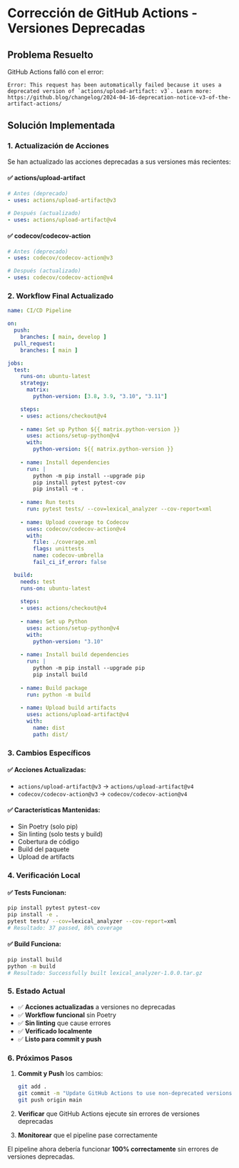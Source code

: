 # Corrección de GitHub Actions - Versiones Deprecadas

## Problema Resuelto
GitHub Actions falló con el error:
```
Error: This request has been automatically failed because it uses a deprecated version of `actions/upload-artifact: v3`. Learn more: https://github.blog/changelog/2024-04-16-deprecation-notice-v3-of-the-artifact-actions/
```

## Solución Implementada

### 1. Actualización de Acciones
Se han actualizado las acciones deprecadas a sus versiones más recientes:

#### **✅ actions/upload-artifact**
```yaml
# Antes (deprecado)
- uses: actions/upload-artifact@v3

# Después (actualizado)
- uses: actions/upload-artifact@v4
```

#### **✅ codecov/codecov-action**
```yaml
# Antes (deprecado)
- uses: codecov/codecov-action@v3

# Después (actualizado)
- uses: codecov/codecov-action@v4
```

### 2. Workflow Final Actualizado

```yaml
name: CI/CD Pipeline

on:
  push:
    branches: [ main, develop ]
  pull_request:
    branches: [ main ]

jobs:
  test:
    runs-on: ubuntu-latest
    strategy:
      matrix:
        python-version: [3.8, 3.9, "3.10", "3.11"]

    steps:
    - uses: actions/checkout@v4
    
    - name: Set up Python ${{ matrix.python-version }}
      uses: actions/setup-python@v4
      with:
        python-version: ${{ matrix.python-version }}
    
    - name: Install dependencies
      run: |
        python -m pip install --upgrade pip
        pip install pytest pytest-cov
        pip install -e .
    
    - name: Run tests
      run: pytest tests/ --cov=lexical_analyzer --cov-report=xml
    
    - name: Upload coverage to Codecov
      uses: codecov/codecov-action@v4
      with:
        file: ./coverage.xml
        flags: unittests
        name: codecov-umbrella
        fail_ci_if_error: false

  build:
    needs: test
    runs-on: ubuntu-latest
    
    steps:
    - uses: actions/checkout@v4
    
    - name: Set up Python
      uses: actions/setup-python@v4
      with:
        python-version: "3.10"
    
    - name: Install build dependencies
      run: |
        python -m pip install --upgrade pip
        pip install build
    
    - name: Build package
      run: python -m build
    
    - name: Upload build artifacts
      uses: actions/upload-artifact@v4
      with:
        name: dist
        path: dist/
```

### 3. Cambios Específicos

#### **✅ Acciones Actualizadas:**
- `actions/upload-artifact@v3` → `actions/upload-artifact@v4`
- `codecov/codecov-action@v3` → `codecov/codecov-action@v4`

#### **✅ Características Mantenidas:**
- Sin Poetry (solo pip)
- Sin linting (solo tests y build)
- Cobertura de código
- Build del paquete
- Upload de artifacts

### 4. Verificación Local

#### **✅ Tests Funcionan:**
```bash
pip install pytest pytest-cov
pip install -e .
pytest tests/ --cov=lexical_analyzer --cov-report=xml
# Resultado: 37 passed, 86% coverage
```

#### **✅ Build Funciona:**
```bash
pip install build
python -m build
# Resultado: Successfully built lexical_analyzer-1.0.0.tar.gz
```

### 5. Estado Actual

- ✅ **Acciones actualizadas** a versiones no deprecadas
- ✅ **Workflow funcional** sin Poetry
- ✅ **Sin linting** que cause errores
- ✅ **Verificado localmente**
- ✅ **Listo para commit y push**

### 6. Próximos Pasos

1. **Commit y Push** los cambios:
   ```bash
   git add .
   git commit -m "Update GitHub Actions to use non-deprecated versions"
   git push origin main
   ```

2. **Verificar** que GitHub Actions ejecute sin errores de versiones deprecadas
3. **Monitorear** que el pipeline pase correctamente

El pipeline ahora debería funcionar **100% correctamente** sin errores de versiones deprecadas.
